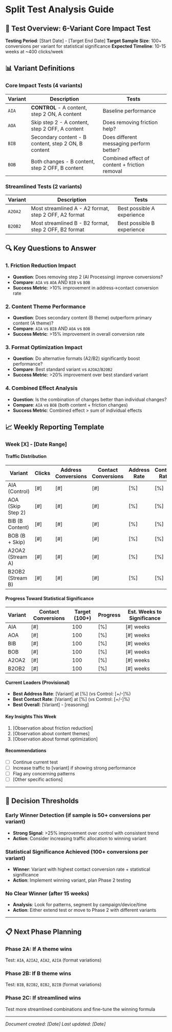 # Split Test Analysis Guide

## 🎯 Test Overview: 6-Variant Core Impact Test

**Testing Period**: [Start Date] - [Target End Date]
**Target Sample Size**: 100+ conversions per variant for statistical significance
**Expected Timeline**: 10-15 weeks at ~400 clicks/week

## 📊 Variant Definitions

### Core Impact Tests (4 variants)
| Variant | Description | Tests |
|---------|-------------|-------|
| `AIA` | **CONTROL** - A content, step 2 ON, A content | Baseline performance |
| `AOA` | Skip step 2 - A content, step 2 OFF, A content | Does removing friction help? |
| `BIB` | Secondary content - B content, step 2 ON, B content | Does different messaging perform better? |
| `BOB` | Both changes - B content, step 2 OFF, B content | Combined effect of content + friction removal |

### Streamlined Tests (2 variants)
| Variant | Description | Tests |
|---------|-------------|-------|
| `A2OA2` | Most streamlined A - A2 format, step 2 OFF, A2 format | Best possible A experience |
| `B2OB2` | Most streamlined B - B2 format, step 2 OFF, B2 format | Best possible B experience |

## 🔍 Key Questions to Answer

### 1. **Friction Reduction Impact**
- **Question**: Does removing step 2 (AI Processing) improve conversions?
- **Compare**: `AIA` vs `AOA` AND `BIB` vs `BOB`
- **Success Metric**: >10% improvement in address→contact conversion rate

### 2. **Content Theme Performance**
- **Question**: Does secondary content (B theme) outperform primary content (A theme)?
- **Compare**: `AIA` vs `BIB` AND `AOA` vs `BOB`
- **Success Metric**: >15% improvement in overall conversion rate

### 3. **Format Optimization Impact**
- **Question**: Do alternative formats (A2/B2) significantly boost performance?
- **Compare**: Best standard variant vs `A2OA2`/`B2OB2`
- **Success Metric**: >20% improvement over best standard variant

### 4. **Combined Effect Analysis**
- **Question**: Is the combination of changes better than individual changes?
- **Compare**: `AIA` vs `BOB` (both content + friction changes)
- **Success Metric**: Combined effect > sum of individual effects

## 📈 Weekly Reporting Template

### Week [X] - [Date Range]

#### Traffic Distribution
| Variant | Clicks | Address Conversions | Contact Conversions | Address Rate | Contact Rate |
|---------|--------|-------------------|-------------------|-------------|-------------|
| AIA (Control) | [#] | [#] | [#] | [%] | [%] |
| AOA (Skip Step 2) | [#] | [#] | [#] | [%] | [%] |
| BIB (B Content) | [#] | [#] | [#] | [%] | [%] |
| BOB (B + Skip) | [#] | [#] | [#] | [%] | [%] |
| A2OA2 (Stream A) | [#] | [#] | [#] | [%] | [%] |
| B2OB2 (Stream B) | [#] | [#] | [#] | [%] | [%] |

#### Progress Toward Statistical Significance
| Variant | Contact Conversions | Target (100+) | Progress | Est. Weeks to Significance |
|---------|-------------------|---------------|----------|---------------------------|
| AIA | [#] | 100 | [%] | [#] weeks |
| AOA | [#] | 100 | [%] | [#] weeks |
| BIB | [#] | 100 | [%] | [#] weeks |
| BOB | [#] | 100 | [%] | [#] weeks |
| A2OA2 | [#] | 100 | [%] | [#] weeks |
| B2OB2 | [#] | 100 | [%] | [#] weeks |

#### Current Leaders (Provisional)
- **Best Address Rate**: [Variant] at [%] (vs Control: [+/-]%)
- **Best Contact Rate**: [Variant] at [%] (vs Control: [+/-]%)
- **Best Overall**: [Variant] - [reasoning]

#### Key Insights This Week
1. [Observation about friction reduction]
2. [Observation about content themes]
3. [Observation about format optimization]

#### Recommendations
- [ ] Continue current test
- [ ] Increase traffic to [variant] if showing strong performance
- [ ] Flag any concerning patterns
- [ ] [Other specific actions]

---

## 🚨 Decision Thresholds

### Early Winner Detection (if sample is 50+ conversions per variant)
- **Strong Signal**: >25% improvement over control with consistent trend
- **Action**: Consider increasing traffic allocation to winning variant

### Statistical Significance Achieved (100+ conversions per variant)
- **Winner**: Variant with highest contact conversion rate + statistical significance
- **Action**: Implement winning variant, plan Phase 2 testing

### No Clear Winner (after 15 weeks)
- **Analysis**: Look for patterns, segment by campaign/device/time
- **Action**: Either extend test or move to Phase 2 with different variants

---

## 📋 Next Phase Planning

### Phase 2A: If A theme wins
Test: `AIA`, `A2IA2`, `AIA2`, `A2IA` (format variations)

### Phase 2B: If B theme wins  
Test: `BIB`, `B2IB2`, `BIB2`, `B2IB` (format variations)

### Phase 2C: If streamlined wins
Test more streamlined combinations and fine-tune the winning formula

---

*Document created: [Date]*
*Last updated: [Date]*